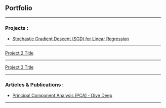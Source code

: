 ## Portfolio

---

### Projects :

- [Stochastic Gradient Descent (SGD) for Linear Regression](https://sanjay235.github.io/StochasticGradientDescent)
<!-- <img src="images/dummy_thumbnail.jpg?raw=true"/>-->

---
[Project 2 Title](/pdf/sample_presentation.pdf)
<!-- <img src="images/dummy_thumbnail.jpg?raw=true"/> -->

---
[Project 3 Title](http://example.com/)
<!-- <img src="images/dummy_thumbnail.jpg?raw=true"/> -->

---

### Articles & Publications :

- [Principal Component Analysis (PCA) - Dive Deep](https://medium.com/analytics-vidhya/principal-component-analysis-pca-dive-deep-411db0f9ee10)

---
<!-- Remove above link if you don't want to attibute -->
